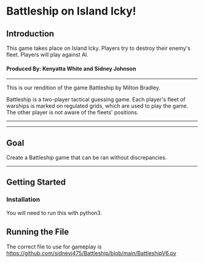 # **Battleship on Island Icky!**
## Introduction

This game takes place on Island Icky. Players try to destroy their enemy's fleet. Players will play against AI.
#### Produced By: Kenyatta White and Sidney Johnson
------------
This is our rendition of the game Battleship by Milton Bradley.

Battleship is a two-player tactical guessing game. Each player's fleet of warships is marked on regulated grids, which are used to play the game. The other player is not aware of the fleets' positions. 

-------------

---------------
## Goal
Create a Battleship game that can be ran without discrepancies. 

------------
## Getting Started

### Installation

You will need to run this with python3. 

## Running the File

The correct file to use for gameplay is
https://github.com/sidneyj475/Battleship/blob/main/BattleshipV6.py 
